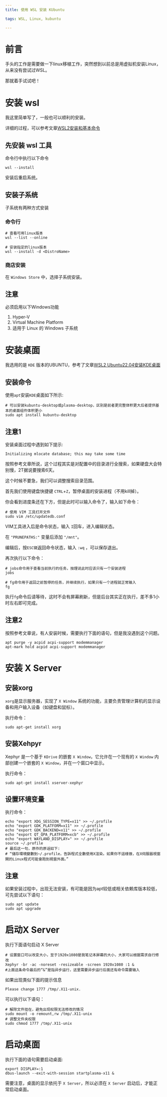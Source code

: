 ```yaml
---
title: 使用 WSL 安装 KUbuntu

tags: WSL, Linux, kubuntu

---
```


# 前言
手头的工作是需要做一下linux移植工作，突然想到以前总是用虚拟机安装Linux，从来没有尝试过WSL。

那就着手试试吧！

# 安装 wsl
我这里简单写了，一般也可以顺利的安装。

详细的过程，可以参考文章[WSL2安装和基本命令](https://blog.csdn.net/code_peak/article/details/128541617?ops_request_misc=&request_id=&biz_id=102&utm_term=wsl2%E5%AE%89%E8%A3%85&utm_medium=distribute.pc_search_result.none-task-blog-2~all~sobaiduweb~default-1-128541617.142%5Ev96%5Epc_search_result_base6&spm=1018.2226.3001.4187)

## 先安装 wsl 工具
命令行中执行以下命令

```
wsl --install
```
安装后重启系统。

## 安装子系统
子系统有两种方式安装

### 命令行
```
# 查看可用linux版本
wsl --list --online

# 安装指定的linux版本
wsl --install -d <DistroName>
```

### 商店安装
在 `Windows Store` 中，选择子系统安装。

## 注意
必须启用以下Windows功能

1. Hyper-V
2. Virtual Machine Platform
3. 适用于 Linux 的 Windows 子系统

# 安装桌面
我选用的是 `KDE` 版本的UBUNTU，参考了文章[WSL2 Ubuntu22.04安装KDE桌面](https://blog.csdn.net/qq_30448087/article/details/134897586)

## 安装命令
使用`apt`安装`KDE`桌面如下所示:
```
# 可以安装kubuntu-desktop或plasma-desktop，区别是前者更完整体积更大后者提供基本的桌面组件体积更小
sudo apt install kubuntu-desktop
```

## 注意1
安装桌面过程中遇到如下提示:
```
Initializing mlocate database; this may take some time
```
按照参考文章所说，这个过程其实是对配置中的目录进行全搜索，如果硬盘大会特别慢，2T据说要搜索6天。

这个时候不要急，我们可以调整搜索目录范围。

首先我们使用键盘快捷键 `CTRL`+`Z`，暂停桌面的安装进程（不用kill掉）。

你会看到进度条还在下方，但是此时可以输入命令了，输入如下命令：

```
# 使用 VIM 工具打开文件
sudo vim /etc/updatedb.conf
```

VIM工具进入后是命令状态，输入 `I`回车，进入编辑状态。

在 `"PRUNEPATHS:"` 变量后添加 `"/mnt"`。

编辑后，按`ESC键`返回命令状态，输入 `:wq` ，可以保存退出。

再次执行以下命令：
```
# jobs命令用于查看当前执行的任务，按理说此时应该只有一个安装进程
jobs

# fg命令用于返回之前暂停的任务，并继续执行，如果只有一个进程就正常输入
fg

```
执行`fg`命令后请等待，这时不会有屏幕刷新，但是后台其实正在执行，差不多1小时左右即可完成。

## 注意2
按照参考文章说，有人安装时候，需要执行下面的语句，但是我没遇到这个问题。
```
apt purge -y acpid acpi-support modemmanager
apt-mark hold acpid acpi-support modemmanager
```

# 安装 X Server
## 安装xorg
`xorg`是显示服务器，实现了 `X Window` 系统的功能，主要负责管理计算机的显示设备和用户输入设备（如键盘和鼠标）。

执行命令：
```
sudo apt-get install xorg
```
## 安装Xehpyr
Xephyr 是一个基于 `KDrive` 的嵌套 `X Window`，它允许在一个现有的 `X Window` 内部创建一个嵌套的 `X Window`，并在一个窗口中显示。

执行命令：
```
sudo apt-get install xserver-xephyr
```
## 设置环境变量
执行命令：
```
echo "export XDG_SESSION_TYPE=x11" >> ~/.profile
echo "export GDK_PLATFORM=x11" >> ~/.profile
echo "export GDK_BACKEND=x11" >> ~/.profile
echo "export QT_QPA_PLATFORM=xcb" >> ~/.profile
echo "export WAYLAND_DISPLAY=" >> ~/.profile
source ~/.profile
# 最后这一句，原作的原话如下:
# “儲存環境變數到~/.profile，告訴程式全數使用X渲染。如果你不這樣做，在X伺服器視窗開的Linux程式可能會跑到視窗外面。”
```

## 注意
如果安装过程中，出现无法安装，有可能是因为apt较低或相关依赖库版本较低，可先尝试以下语句：
```
sudo apt update
sudo apt upgrade
```

# 启动X Server
执行下面语句启动 X Server
```
# 设置窗口可以改变大小，至于1920x1080是我笔记本屏幕的大小，大家可以根据需求自行修改
Xephyr -br -ac -noreset -resizeable -screen 1920x1080 :1 &
#上面这条命令最后的“&”是指异步运行，这里需要异步运行后面还有命令需要输入
```

如果出现类似下面的提示信息
```
Please change 1777 /tmp/.X11-unix.
```

可以执行以下语句：
```
# 解除文件挂在，避免出现权限无法修改的情况
sudo mount -o remount,rw /tmp/.X11-unix
# 调整文件夹权限
sudo chmod 1777 /tmp/.X11-unix
```

# 启动桌面
执行下面的语句需要启动桌面:
```
export DISPLAY=:1
dbus-launch --exit-with-session startplasma-x11 &
```

需要注意，桌面的显示依托于 `X Server`，所以必须在 `X Server` 启动后，才能正常启动桌面。